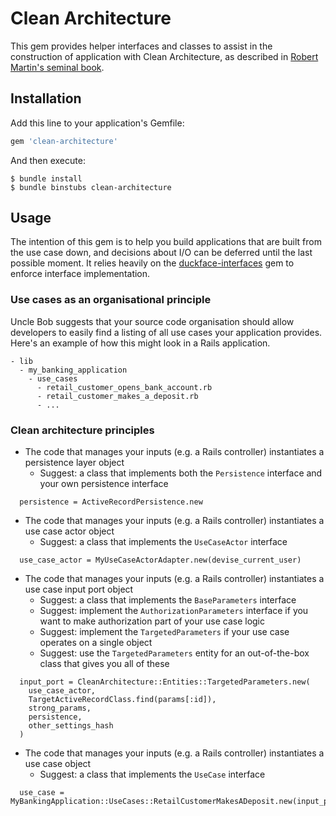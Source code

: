 # Clean Architecture

This gem provides helper interfaces and classes to assist in the construction of application with
Clean Architecture, as described in [Robert Martin's seminal book](https://www.amazon.com/gp/product/0134494164).

## Installation

Add this line to your application's Gemfile:

```ruby
gem 'clean-architecture'
```

And then execute:

    $ bundle install
    $ bundle binstubs clean-architecture

## Usage

The intention of this gem is to help you build applications that are built from the use case down,
and decisions about I/O can be deferred until the last possible moment. It relies heavily on the
[duckface-interfaces](https://github.com/samuelgiles/duckface) gem to enforce interface
implementation.

### Use cases as an organisational principle

Uncle Bob suggests that your source code organisation should allow developers to easily find a
listing of all use cases your application provides. Here's an example of how this might look in a
Rails application.

```
- lib
  - my_banking_application
    - use_cases
      - retail_customer_opens_bank_account.rb
      - retail_customer_makes_a_deposit.rb
      - ...
```

### Clean architecture principles

* The code that manages your inputs (e.g. a Rails controller) instantiates a persistence layer
  object
  - Suggest: a class that implements both the `Persistence` interface and your own persistence
    interface

```
  persistence = ActiveRecordPersistence.new
```

* The code that manages your inputs (e.g. a Rails controller) instantiates a use case actor
  object
  - Suggest: a class that implements the `UseCaseActor` interface

```
  use_case_actor = MyUseCaseActorAdapter.new(devise_current_user)
```

* The code that manages your inputs (e.g. a Rails controller) instantiates a use case input port
  object
  - Suggest: a class that implements the `BaseParameters` interface
  - Suggest: implement the `AuthorizationParameters` interface if you want to make authorization
    part of your use case logic
  - Suggest: implement the `TargetedParameters` if your use case operates on a single object
  - Suggest: use the `TargetedParameters` entity for an out-of-the-box class that gives you all of
    these

```
  input_port = CleanArchitecture::Entities::TargetedParameters.new(
    use_case_actor,
    TargetActiveRecordClass.find(params[:id]),
    strong_params,
    persistence,
    other_settings_hash
  )
```

* The code that manages your inputs (e.g. a Rails controller) instantiates a use case object
  - Suggest: a class that implements the `UseCase` interface

```
  use_case = MyBankingApplication::UseCases::RetailCustomerMakesADeposit.new(input_port)
```
